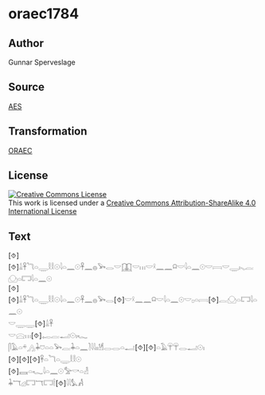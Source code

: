 # oraec1784

## Author

Gunnar Sperveslage

## Source

[AES](https://github.com/simondschweitzer/aes)

## Transformation

[ORAEC](https://oraec.github.io/)

## License

<a rel="license" href="http://creativecommons.org/licenses/by-sa/4.0/"><img alt="Creative Commons License" style="border-width:0" src="https://i.creativecommons.org/l/by-sa/4.0/88x31.png" /></a><br />This work is licensed under a <a rel="license" href="http://creativecommons.org/licenses/by-sa/4.0/">Creative Commons Attribution-ShareAlike 4.0 International License</a>

## Text

[⯑][⯑]𓏙𓋹𓆓𓏏𓇾𓎛𓎛𓇳𓇋𓏏𓈖𓇳𓋹𓈖𓐍𓅨𓂋𓎟𓉳𓎟𓏥𓎟𓍲𓈖𓈖𓍶𓎟𓇋𓏏𓈖𓇳𓎟𓇯𓎟𓇾𓏤𓈅𓐛𓈌𓏏𓉐𓇋𓏏𓈖𓇳<br>
[⯑][⯑]𓏙𓋹𓆓𓏏𓇾𓎛𓎛𓇳𓇋𓏏𓈖𓇳𓋹𓈖𓐍𓅨𓂋[⯑]𓎟𓍲𓈖𓈖𓍶𓎟𓇋𓏏𓈖𓇳𓎟𓊪𓏏𓇯[⯑]𓐛𓈌𓏏𓉐𓇋𓏏𓈖𓇳<br>
𓎟𓇾𓇾[⯑]𓏙𓋹<br>
𓎟𓈍𓏥[⯑]𓉻𓐛𓂝𓇳𓏤𓆑<br>
𓋴𓄿𓏏𓍬𓂻𓇓𓈞𓏏𓏏𓅨𓐛𓇓𓏏𓈖𓍘𓇋𓇋𓏤𓏤𓁩𓂋𓂋𓏏𓂝[⯑][⯑]𓏏𓄿𓋺𓋺𓂋𓂝𓇳𓏤<br>
[⯑][⯑][⯑]𓋹𓏏𓆓𓏏𓇾𓎛𓎛𓇳<br>
[⯑]𓈘𓏏𓆑𓇋𓏏𓈖𓇳𓅡𓎡𓏏𓁐<br>
𓇓𓄓𓊒𓉐𓄓𓉐𓌉[⯑]𓇋𓇋𓅘𓀻<br>
